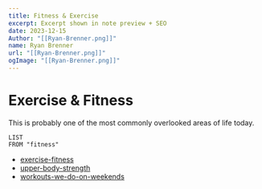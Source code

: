 ```yaml
---
title: Fitness & Exercise
excerpt: Excerpt shown in note preview + SEO
date: 2023-12-15
Author: "[[Ryan-Brenner.png]]"
name: Ryan Brenner
url: "[[Ryan-Brenner.png]]"
ogImage: "[[Ryan-Brenner.png]]"
---
```


# Exercise & Fitness

This is probably one of the most commonly overlooked areas of life today. 

``` dataview
LIST
FROM "fitness"
```

- [exercise-fitness](exercise-fitness.md)
- [upper-body-strength](upper-body-strength.md)
- [workouts-we-do-on-weekends](workouts-we-do-on-weekends.md)


